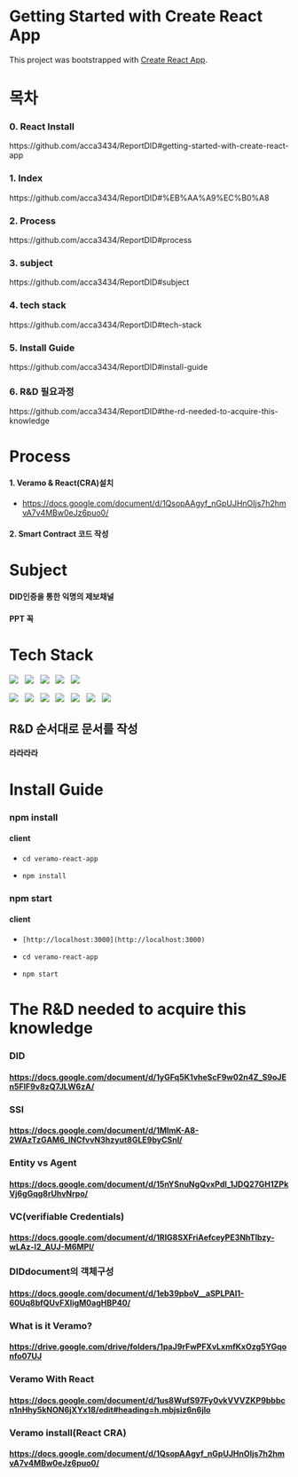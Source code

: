 # Getting Started with Create React App

This project was bootstrapped with [Create React App](https://github.com/facebook/create-react-app).

# 목차
<h3>0. React Install</h3>
https://github.com/acca3434/ReportDID#getting-started-with-create-react-app
<h3>1. Index</h3>
https://github.com/acca3434/ReportDID#%EB%AA%A9%EC%B0%A8
<h3>2. Process</h3>
https://github.com/acca3434/ReportDID#process
<h3>3. subject</h3>
https://github.com/acca3434/ReportDID#subject
<h3>4. tech stack</h3>
https://github.com/acca3434/ReportDID#tech-stack
<h3>5. Install Guide</h3>
https://github.com/acca3434/ReportDID#install-guide
<h3>6. R&D 필요과정</h3>
https://github.com/acca3434/ReportDID#the-rd-needed-to-acquire-this-knowledge

# Process

<h4>1. Veramo & React(CRA)설치</h4> 

- https://docs.google.com/document/d/1QsopAAgyf_nGpUJHnOIjs7h2hmvA7v4MBw0eJz6puo0/

<h4>2. Smart Contract 코드 작성</h4>


# Subject

#### DID인증을 통한 익명의 제보채널
#### PPT 꼭 

# Tech Stack

<p>
  <img src="https://img.shields.io/badge/HTML5-E34F26?style=flat&logo=HTML5&logoColor=white"/>&nbsp;&nbsp;
  <img src="https://img.shields.io/badge/CSS3-1572B6?style=flat&logo=CSS3&logoColor=white"/>&nbsp;&nbsp;
  <img src="https://img.shields.io/badge/JavaScript-F7DF1E?style=flat&logo=JavaScript&logoColor=black"/>&nbsp;&nbsp;
  <img src="https://img.shields.io/badge/TypeScript-3178C6?style=flat&logo=TypeScript&logoColor=white"/>&nbsp;&nbsp;
  <img src="https://img.shields.io/badge/Solidity-363636?style=flat&logo=Solidity&logoColor=white"/>&nbsp;&nbsp;
</p>
<p>
  <img src="https://img.shields.io/badge/Veramo-363636?style=flat&logo=Veramo&logoColor=white"/>&nbsp;&nbsp;
    <img src="https://img.shields.io/badge/Mysql-3178C6?style=flat&logo=Mysql&logoColor=white"/>&nbsp;&nbsp;
  <img src="https://img.shields.io/badge/Express-000000?style=flat&logo=Express&logoColor=white"/>&nbsp;&nbsp;
  <img src="https://img.shields.io/badge/React-61DAFB?style=flat&logo=React&logoColor=black"/>&nbsp;&nbsp;
  <img src="https://img.shields.io/badge/Immer-00E7C3?style=flat&logo=Immer&logoColor=black"/>&nbsp;&nbsp;
    <img src="https://img.shields.io/badge/Eslint-4B32C3?style=flat&logo=Eslint&logoColor=black"/>&nbsp;&nbsp;
        <img src="https://img.shields.io/badge/Eslint-F7B93E?style=flat&logo=Eslint&logoColor=black"/>&nbsp;&nbsp;
</P>

## R&D 순서대로 문서를 작성

#### 라라라라

# Install Guide

### npm install

#### client

- `cd veramo-react-app`

- `npm install`

### npm start

#### client

- `[http://localhost:3000](http://localhost:3000)`

- `cd veramo-react-app`

- `npm start`
  
# The R&D needed to acquire this knowledge

### DID

#### https://docs.google.com/document/d/1yGFq5K1vheScF9w02n4Z_S9oJEn5FlF9v8zQ7JLW6zA/

### SSI

#### https://docs.google.com/document/d/1MlmK-A8-2WAzTzGAM6_INCfvvN3hzyut8GLE9byCSnI/

### Entity vs Agent

#### https://docs.google.com/document/d/15nYSnuNgQvxPdI_1JDQ27GH1ZPkVj6gGqg8rUhvNrpo/

### VC(verifiable Credentials)

#### https://docs.google.com/document/d/1RIG8SXFriAefceyPE3NhTlbzy-wLAz-I2_AUJ-M6MPI/

### DIDdocument의 객체구성

#### https://docs.google.com/document/d/1eb39pboV__aSPLPAl1-60Uq8bfQUvFXIigM0agHBP40/

### What is it Veramo?

#### https://drive.google.com/drive/folders/1paJ9rFwPFXvLxmfKxOzg5YGqonfo07UJ

### Veramo With React

#### https://docs.google.com/document/d/1us8WufS97Fy0vkVVVZKP9bbbcn1nHhy5kNON6jXYx18/edit#heading=h.mbjsiz6n6jlo

### Veramo install(React CRA)

#### https://docs.google.com/document/d/1QsopAAgyf_nGpUJHnOIjs7h2hmvA7v4MBw0eJz6puo0/





